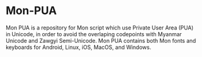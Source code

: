 # Mon-PUA
Mon PUA is a repository for Mon script which use Private User Area (PUA) in Unicode, in order to avoid the overlaping codepoints with Myanmar Unicode and Zawgyi Semi-Unicode. Mon PUA contains both Mon fonts and keyboards for Android, Linux, iOS, MacOS, and Windows.
